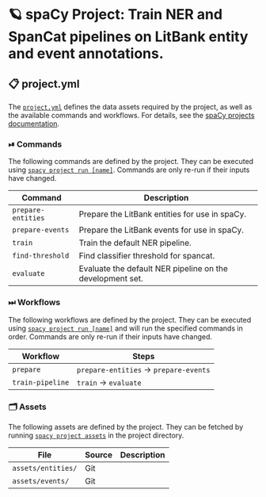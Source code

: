 <!-- SPACY PROJECT: AUTO-GENERATED DOCS START (do not remove) -->

# 🪐 spaCy Project: Train NER and SpanCat pipelines on LitBank entity and event annotations.

## 📋 project.yml

The [`project.yml`](project.yml) defines the data assets required by the
project, as well as the available commands and workflows. For details, see the
[spaCy projects documentation](https://spacy.io/usage/projects).

### ⏯ Commands

The following commands are defined by the project. They
can be executed using [`spacy project run [name]`](https://spacy.io/api/cli#project-run).
Commands are only re-run if their inputs have changed.

| Command | Description |
| --- | --- |
| `prepare-entities` | Prepare the LitBank entities for use in spaCy. |
| `prepare-events` | Prepare the LitBank events for use in spaCy. |
| `train` | Train the default NER pipeline. |
| `find-threshold` | Find classifier threshold for spancat. |
| `evaluate` | Evaluate the default NER pipeline on the development set. |

### ⏭ Workflows

The following workflows are defined by the project. They
can be executed using [`spacy project run [name]`](https://spacy.io/api/cli#project-run)
and will run the specified commands in order. Commands are only re-run if their
inputs have changed.

| Workflow | Steps |
| --- | --- |
| `prepare` | `prepare-entities` &rarr; `prepare-events` |
| `train-pipeline` | `train` &rarr; `evaluate` |

### 🗂 Assets

The following assets are defined by the project. They can
be fetched by running [`spacy project assets`](https://spacy.io/api/cli#project-assets)
in the project directory.

| File | Source | Description |
| --- | --- | --- |
| `assets/entities/` | Git |  |
| `assets/events/` | Git |  |

<!-- SPACY PROJECT: AUTO-GENERATED DOCS END (do not remove) -->